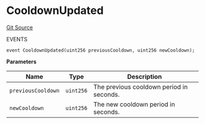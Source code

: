 # CooldownUpdated
[Git Source](https://github.com/OasisDEX/summer-earn-protocol/blob/02b633fc64591288020c32f3fcb6421ab62209d5/src/utils/CooldownEnforcer/ICooldownEnforcerEvents.sol)

EVENTS


```solidity
event CooldownUpdated(uint256 previousCooldown, uint256 newCooldown);
```

**Parameters**

|Name|Type|Description|
|----|----|-----------|
|`previousCooldown`|`uint256`|The previous cooldown period in seconds.|
|`newCooldown`|`uint256`|The new cooldown period in seconds.|

